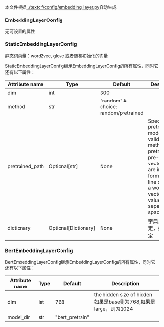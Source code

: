 本文件根据[../textclf/config/embedding_layer.py](../textclf/config/embedding_layer.py)自动生成

### EmbeddingLayerConfig

 无可设置的属性



### StaticEmbeddingLayerConfig

静态词向量：word2vec, glove 或者随机初始化的向量

StaticEmbeddingLayerConfig继承EmbeddingLayerConfig的所有属性，同时它还有以下属性：

 | Attribute name   | Type                 | Default                               | Description                                                                                                                                                                               |
|------------------|----------------------|---------------------------------------|-------------------------------------------------------------------------------------------------------------------------------------------------------------------------------------------|
| dim              | int                  | 300                                   |                                                                                                                                                                                           |
| method           | str                  | "random"  # choice: random/pretrained |                                                                                                                                                                                           |
| pretrained_path  | Optional[str]        | None                                  | Specify pretrained model path, valid when methed is pretrainedThe pre-trained vector files are in text format.Each line contains a word and its vector. Each value is separated by space. |
| dictionary       | Optional[Dictionary] | None                                  | 字典，无效指定，运行时确定                                                                                                                                                                |



### BertEmbeddingLayerConfig



BertEmbeddingLayerConfig继承EmbeddingLayerConfig的所有属性，同时它还有以下属性：

 | Attribute name   | Type   | Default         | Description                                                       |
|------------------|--------|-----------------|-------------------------------------------------------------------|
| dim              | int    | 768             | the hidden size of hidden 如果是base则为768,如果是large，则为1024 |
| model_dir        | str    | "bert_pretrain" |                                                                   |


